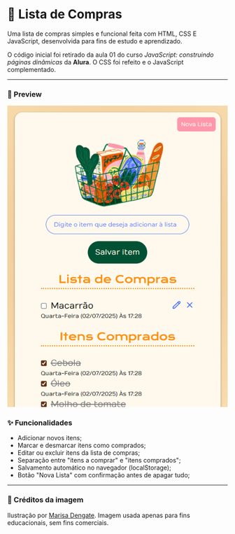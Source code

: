 # 🛒 Lista de Compras

Uma lista de compras simples e funcional feita com HTML, CSS E JavaScript, desenvolvida para fins de estudo e aprendizado.

O código inicial foi retirado da aula 01 do curso *JavaScript: construindo páginas dinâmicas* da **Alura**. O CSS foi refeito e o JavaScript complementado.

---

### 📸 Preview

![screenshot do projeto](./screenshot-lista.png)


### ✨ Funcionalidades
- Adicionar novos itens;
- Marcar e desmarcar itens como comprados;
- Editar ou excluir itens da lista de compras;
- Separação entre "itens a comprar" e "itens comprados";
- Salvamento automático no navegador (localStorage);
- Botão "Nova Lista" com confirmação antes de apagar tudo;

---

### 🎨 Créditos da imagem
Ilustração por [Marisa Dengate](https://marisadengate.com/).
Imagem usada apenas para fins educacionais, sem fins comerciais.
